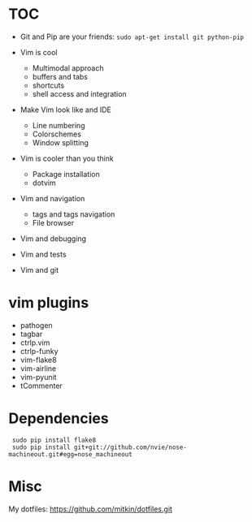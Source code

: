 # TOC

 * Git and Pip are your friends:
    `sudo apt-get install git python-pip`

 * Vim is cool
    * Multimodal approach
    * buffers and tabs
    * shortcuts
    * shell access and integration
 * Make Vim look like and IDE
    * Line numbering
    * Colorschemes
    * Window splitting
 * Vim is cooler than you think 
    * Package installation
    * dotvim
 * Vim and navigation
    * tags and tags navigation
    * File browser
 * Vim and debugging
 * Vim and tests
 * Vim and git 


# vim plugins
 * pathogen
 * tagbar
 * ctrlp.vim
 * ctrlp-funky
 * vim-flake8
 * vim-airline
 * vim-pyunit
 * tCommenter
 

# Dependencies
     sudo pip install flake8
     sudo pip install git+git://github.com/nvie/nose-machineout.git#egg=nose_machineout

# Misc
 My dotfiles: https://github.com/mitkin/dotfiles.git
